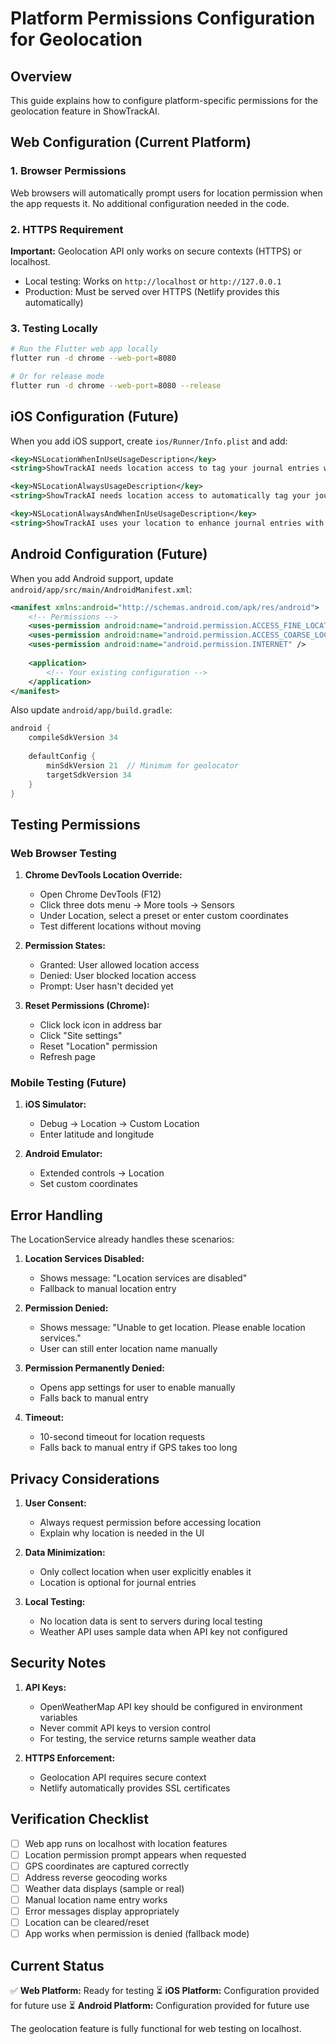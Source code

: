 # Platform Permissions Configuration for Geolocation

## Overview
This guide explains how to configure platform-specific permissions for the geolocation feature in ShowTrackAI.

## Web Configuration (Current Platform)

### 1. Browser Permissions
Web browsers will automatically prompt users for location permission when the app requests it. No additional configuration needed in the code.

### 2. HTTPS Requirement
**Important:** Geolocation API only works on secure contexts (HTTPS) or localhost.
- Local testing: Works on `http://localhost` or `http://127.0.0.1`
- Production: Must be served over HTTPS (Netlify provides this automatically)

### 3. Testing Locally
```bash
# Run the Flutter web app locally
flutter run -d chrome --web-port=8080

# Or for release mode
flutter run -d chrome --web-port=8080 --release
```

## iOS Configuration (Future)

When you add iOS support, create `ios/Runner/Info.plist` and add:

```xml
<key>NSLocationWhenInUseUsageDescription</key>
<string>ShowTrackAI needs location access to tag your journal entries with location data for better tracking of your agricultural activities.</string>

<key>NSLocationAlwaysUsageDescription</key>
<string>ShowTrackAI needs location access to automatically tag your journal entries with location data.</string>

<key>NSLocationAlwaysAndWhenInUseUsageDescription</key>
<string>ShowTrackAI uses your location to enhance journal entries with geographic and weather data.</string>
```

## Android Configuration (Future)

When you add Android support, update `android/app/src/main/AndroidManifest.xml`:

```xml
<manifest xmlns:android="http://schemas.android.com/apk/res/android">
    <!-- Permissions -->
    <uses-permission android:name="android.permission.ACCESS_FINE_LOCATION" />
    <uses-permission android:name="android.permission.ACCESS_COARSE_LOCATION" />
    <uses-permission android:name="android.permission.INTERNET" />
    
    <application>
        <!-- Your existing configuration -->
    </application>
</manifest>
```

Also update `android/app/build.gradle`:

```gradle
android {
    compileSdkVersion 34
    
    defaultConfig {
        minSdkVersion 21  // Minimum for geolocator
        targetSdkVersion 34
    }
}
```

## Testing Permissions

### Web Browser Testing

1. **Chrome DevTools Location Override:**
   - Open Chrome DevTools (F12)
   - Click three dots menu → More tools → Sensors
   - Under Location, select a preset or enter custom coordinates
   - Test different locations without moving

2. **Permission States:**
   - Granted: User allowed location access
   - Denied: User blocked location access
   - Prompt: User hasn't decided yet

3. **Reset Permissions (Chrome):**
   - Click lock icon in address bar
   - Click "Site settings"
   - Reset "Location" permission
   - Refresh page

### Mobile Testing (Future)

1. **iOS Simulator:**
   - Debug → Location → Custom Location
   - Enter latitude and longitude

2. **Android Emulator:**
   - Extended controls → Location
   - Set custom coordinates

## Error Handling

The LocationService already handles these scenarios:

1. **Location Services Disabled:**
   - Shows message: "Location services are disabled"
   - Fallback to manual location entry

2. **Permission Denied:**
   - Shows message: "Unable to get location. Please enable location services."
   - User can still enter location name manually

3. **Permission Permanently Denied:**
   - Opens app settings for user to enable manually
   - Falls back to manual entry

4. **Timeout:**
   - 10-second timeout for location requests
   - Falls back to manual entry if GPS takes too long

## Privacy Considerations

1. **User Consent:**
   - Always request permission before accessing location
   - Explain why location is needed in the UI

2. **Data Minimization:**
   - Only collect location when user explicitly enables it
   - Location is optional for journal entries

3. **Local Testing:**
   - No location data is sent to servers during local testing
   - Weather API uses sample data when API key not configured

## Security Notes

1. **API Keys:**
   - OpenWeatherMap API key should be configured in environment variables
   - Never commit API keys to version control
   - For testing, the service returns sample weather data

2. **HTTPS Enforcement:**
   - Geolocation API requires secure context
   - Netlify automatically provides SSL certificates

## Verification Checklist

- [ ] Web app runs on localhost with location features
- [ ] Location permission prompt appears when requested
- [ ] GPS coordinates are captured correctly
- [ ] Address reverse geocoding works
- [ ] Weather data displays (sample or real)
- [ ] Manual location name entry works
- [ ] Error messages display appropriately
- [ ] Location can be cleared/reset
- [ ] App works when permission is denied (fallback mode)

## Current Status

✅ **Web Platform:** Ready for testing
⏳ **iOS Platform:** Configuration provided for future use
⏳ **Android Platform:** Configuration provided for future use

The geolocation feature is fully functional for web testing on localhost.